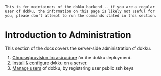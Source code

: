 ```{warning}
This is for maintainers of the dokku backend -- if you are a regular user of dokku, the information on this page is likely not useful for you, please don't attempt to run the commands stated in this section.
```

# Introduction to Administration

This section of the docs covers the server-side administration of dokku.

1. [Choose/provision infrastructure](10-infrastructure.md) for the dokku deployment.
2. [Install & configure](20-install.md) dokku on a server.
3. [Manage users](30-users.md) of dokku, by registering user public ssh keys.
